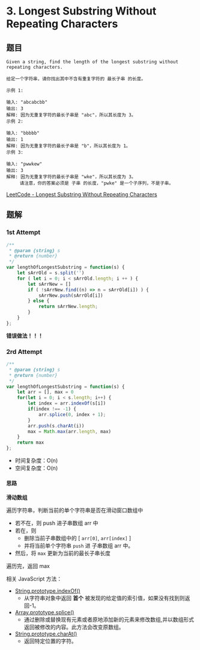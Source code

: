 # 3. Longest Substring Without Repeating Characters

## 题目

```
Given a string, find the length of the longest substring without repeating characters.
```

```
给定一个字符串，请你找出其中不含有重复字符的 最长子串 的长度。

示例 1:

输入: "abcabcbb"
输出: 3
解释: 因为无重复字符的最长子串是 "abc"，所以其长度为 3。
示例 2:

输入: "bbbbb"
输出: 1
解释: 因为无重复字符的最长子串是 "b"，所以其长度为 1。
示例 3:

输入: "pwwkew"
输出: 3
解释: 因为无重复字符的最长子串是 "wke"，所以其长度为 3。
     请注意，你的答案必须是 子串 的长度，"pwke" 是一个子序列，不是子串。
```

[LeetCode - Longest Substring Without Repeating Characters](https://leetcode-cn.com/problems/longest-substring-without-repeating-characters)

## 题解

### 1st Attempt

```JavaScript
/**
 * @param {string} s
 * @return {number}
 */
var lengthOfLongestSubstring = function(s) {
    let sArrOld = s.split('')
    for ( let i = 0; i < sArrOld.length; i ++ ) {
        let sArrNew = []
        if ( !sArrNew.find((n) => n = sArrOld[i]) ) {
            sArrNew.push(sArrOld[i])
        } else {
            return sArrNew.length;
        }
    }
};
```
**错误做法！！！**

### 2rd Attempt

```JavaScript
/**
 * @param {string} s
 * @return {number}
 */
var lengthOfLongestSubstring = function(s) {
    let arr = [], max = 0
    for(let i = 0; i < s.length; i++) {
        let index = arr.indexOf(s[i])
        if(index !== -1) {
            arr.splice(0, index + 1);
        }
        arr.push(s.charAt(i))
        max = Math.max(arr.length, max)
    }
    return max
};
```

- 时间复杂度：O(n)
- 空间复杂度：O(n)

#### 思路

**滑动数组**

遍历字符串，判断当前的单个字符串是否在滑动窗口数组中

  - 若不在，则 push 进子串数组 arr 中
  - 若在，则
    - 删除当前子串数组中的 [ `arr[0]`, `arr[index]` ]
    - 并将当前单个字符串 `push` 进 子串数组 arr 中。
  - 然后，将 `max` 更新为当前的最长子串长度

遍历完，返回 max

相关 JavaScript 方法：

- [String.prototype.indexOf()](https://developer.mozilla.org/zh-CN/docs/Web/JavaScript/Reference/Global_Objects/String/indexOf)
  - 从字符串对象中返回 **首个** 被发现的给定值的索引值，如果没有找到则返回-1。
- [Array.prototype.splice()](https://developer.mozilla.org/zh-CN/docs/Web/JavaScript/Reference/Global_Objects/Array/splice)
  - 通过删除或替换现有元素或者原地添加新的元素来修改数组,并以数组形式返回被修改的内容。此方法会改变原数组。
- [String.prototype.charAt()](https://developer.mozilla.org/zh-CN/docs/Web/JavaScript/Reference/Global_Objects/String/charAt)
  - 返回特定位置的字符。